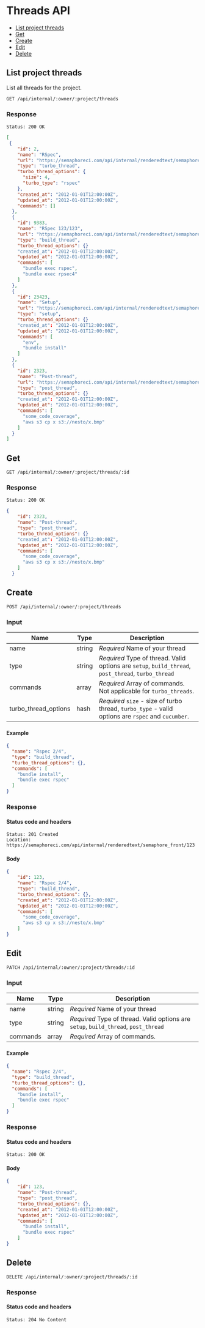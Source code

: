 
# Threads API

- [List project threads](#list-project-threads)
- [Get](#get)
- [Create](#create)
- [Edit](#edit)
- [Delete](#delete)

## List project threads

List all threads for the project.

```
GET /api/internal/:owner/:project/threads
```

### Response

`Status: 200 OK`

```json
[
 {
    "id": 2,
    "name": "RSpec",
    "url": "https://semaphoreci.com/api/internal/renderedtext/semaphore_front/threads/2",
    "type": "turbo_thread",
    "turbo_thread_options": {
      "size": 4,
      "turbo_type": "rspec"
    },
    "created_at": "2012-01-01T12:00:00Z",
    "updated_at": "2012-01-01T12:00:00Z",
    "commands": []
  },
  {
    "id": 9383,
    "name": "RSpec 123/123",
    "url": "https://semaphoreci.com/api/internal/renderedtext/semaphore_front/threads/9383",
    "type": "build_thread",
    "turbo_thread_options": {}
    "created_at": "2012-01-01T12:00:00Z",
    "updated_at": "2012-01-01T12:00:00Z",
    "commands": [
      "bundle exec rspec",
      "bundle exec rpsec4"
    ]
  },
  {
    "id": 23423,
    "name": "Setup",
    "url": "https://semaphoreci.com/api/internal/renderedtext/semaphore_front/threads/23423",
    "type": "setup",
    "turbo_thread_options": {}
    "created_at": "2012-01-01T12:00:00Z",
    "updated_at": "2012-01-01T12:00:00Z",
    "commands": [
      "env",
      "bundle install"
    ]
  },
  {
    "id": 2323,
    "name": "Post-thread",
    "url": "https://semaphoreci.com/api/internal/renderedtext/semaphore_front/threads/2323",
    "type": "post_thread",
    "turbo_thread_options": {}
    "created_at": "2012-01-01T12:00:00Z",
    "updated_at": "2012-01-01T12:00:00Z",
    "commands": [
      "some_code_coverage",
      "aws s3 cp x s3://nesto/x.bmp"
    ]
  }
]
```

## Get

```
GET /api/internal/:owner/:project/threads/:id
```
### Response

`Status: 200 OK`

```json
{
    "id": 2323,
    "name": "Post-thread",
    "type": "post_thread",
    "turbo_thread_options": {}
    "created_at": "2012-01-01T12:00:00Z",
    "updated_at": "2012-01-01T12:00:00Z",
    "commands": [
      "some_code_coverage",
      "aws s3 cp x s3://nesto/x.bmp"
    ]
  }
```

## Create

```
POST /api/internal/:owner/:project/threads
```

### Input

Name          | Type         | Description
------------- | -------------|--------------
name          | string       | _Required_ Name of your thread
type          | string       | _Required_ Type of thread. Valid options are `setup`, `build_thread`, `post_thread`, `turbo_thread`
commands      | array        | _Required_ Array of commands. Not applicable for `turbo_threads`.
turbo_thread_options | hash  | _Required_ `size` - size of turbo thread, `turbo_type` - valid options are `rspec` and `cucumber`.

#### Example

```json
{
  "name": "Rspec 2/4",
  "type": "build_thread",
  "turbo_thread_options": {},
  "commands": [
    "bundle install",
    "bundle exec rspec"
  ]
}
```

### Response

#### Status code and headers

```
Status: 201 Created
Location: https://semaphoreci.com/api/internal/renderedtext/semaphore_front/123
```

#### Body
```json
{
    "id": 123,
    "name": "Rspec 2/4",
    "type": "build_thread",
    "turbo_thread_options": {},
    "created_at": "2012-01-01T12:00:00Z",
    "updated_at": "2012-01-01T12:00:00Z",
    "commands": [
      "some_code_coverage",
      "aws s3 cp x s3://nesto/x.bmp"
    ]
}
```

## Edit

```
PATCH /api/internal/:owner/:project/threads/:id
```

### Input

Name          | Type         | Description
------------- | -------------|--------------
name          | string       | _Required_ Name of your thread
type          | string       | _Required_ Type of thread. Valid options are `setup`, `build_thread`, `post_thread`
commands      | array        | _Required_ Array of commands.

#### Example

```json
{
  "name": "Rspec 2/4",
  "type": "build_thread",
  "turbo_thread_options": {},
  "commands": [
    "bundle install",
    "bundle exec rspec"
  ]
}
```

### Response

#### Status code and headers

```
Status: 200 OK
```

#### Body
```json
{
    "id": 123,
    "name": "Post-thread",
    "type": "post_thread",
    "turbo_thread_options": {},
    "created_at": "2012-01-01T12:00:00Z",
    "updated_at": "2012-01-01T12:00:00Z",
    "commands": [
      "bundle install",
      "bundle exec rspec"
    ]
}
```

## Delete

```
DELETE /api/internal/:owner/:project/threads/:id
```

### Response

#### Status code and headers

```
Status: 204 No Content
```
